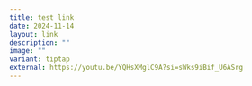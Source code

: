 ```yaml
---
title: test link
date: 2024-11-14
layout: link
description: ""
image: ""
variant: tiptap
external: https://youtu.be/YQHsXMglC9A?si=sWks9iBif_U6ASrg
---
```

